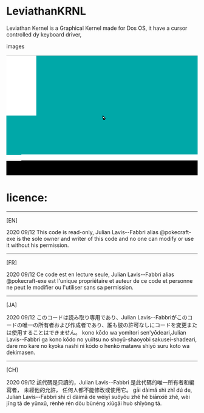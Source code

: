 # LeviathanKRNL

Leviathan Kernel is a Graphical Kernel made for Dos OS, it have a cursor controlled dy keyboard driver,

images




![Alt text](Capture%20d’écran%202020-12-10%20090034.png?raw=true "cursor V3") 

# licence:

 ---------------------------------------------
 [EN]

 2020 09/12
 This code is read-only, Julian Lavis--Fabbri alias 
 @pokecraft-exe is the sole owner and writer of this code and no
 one can modify or use it without his
 permission.
 
 ---------------------------------------------
 [FR]

 2020 09/12
 Ce code est en lecture seule, Julian Lavis--Fabbri
 alias @pokecraft-exe
 est l'unique propriétaire et auteur de 
 ce code et personne ne peut le modifier 
 ou l'utiliser sans sa permission.
 
 ---------------------------------------------
 [JA]

 2020 09/12
 このコードは読み取り専用であり、Julian Lavis--Fabbriがこのコードの唯一の所有者および作成者であり、誰も彼の許可なしにコードを変更または使用することはできません。
 kono kōdo wa yomitori sen'yōdeari,Julian Lavis--Fabbri
 ga kono kōdo no yuiitsu no shoyū-shaoyobi 
 sakusei-shadeari, dare mo kare no kyoka nashi
 ni kōdo o henkō matawa shiyō suru koto wa dekimasen.
 
 ---------------------------------------------
 [CH]

 2020 09/12
 該代碼是只讀的，Julian Lavis--Fabbri
 是此代碼的唯一所有者和編寫者，
 未經他的允許，
 任何人都不能修改或使用它。
  gāi dàimǎ shì zhǐ dú de,
  Julian Lavis--Fabbri shì cǐ dàimǎ de wéiyī suǒyǒu 
  zhě hé biānxiě zhě, wèi jīng tā de yǔnxǔ,
  rènhé rén dōu bùnéng xiūgǎi huò shǐyòng tā.
